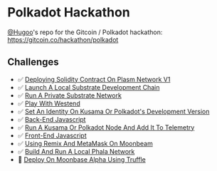# Polkadot Hackathon

[@Hugoo](https://github.com/Hugoo)'s repo for the Gitcoin / Polkadot hackathon: https://gitcoin.co/hackathon/polkadot

## Challenges

- ✅ [Deploying Solidity Contract On Plasm Network V1](./challenges/deploying-solidity-contract-on-plasm-network-v1/)
- ✅ [Launch A Local Substrate Development Chain](./challenges/local-substrate-dev-chain/)
- ✅ [Run A Private Substrate Network](./challenges/run-a-private-substrate-network/)
- ✅ [Play With Westend](./challenges/play-with-westend/)
- ✅ [Set An Identity On Kusama Or Polkadot's Development Version](./challenges/id-dev-version/)
- ✅ [Back-End Javascript](./challenges/backend-javascript/)
- ✅ [Run A Kusama Or Polkadot Node And Add It To Telemetry](./challenges/node-telemetry/)
- ✅ [Front-End Javascript](./challenges/front-end-javascript/)
- ✅ [Using Remix And MetaMask On Moonbeam](./challenges/remix-metamask-moonbeam/)
- ✅ [Build And Run A Local Phala Network](./challenges/local-phala-network/)
- 🚧 [Deploy On Moonbase Alpha Using Truffle](./challenges/deploy-on-moonbase-alpha-using-truffle/)
